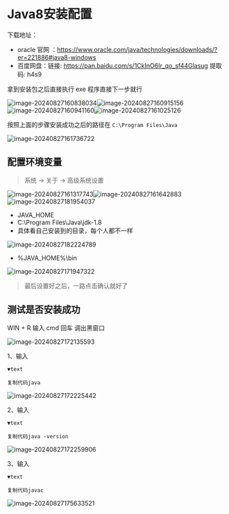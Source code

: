 # <a id="Java8">Java8安装配置</a>

下载地址：

- oracle 官网 ：https://www.oracle.com/java/technologies/downloads/?er=221886#java8-windows
- 百度网盘：链接: https://pan.baidu.com/s/1CkInO6Ir_qo_sf44Glasug 提取码: h4s9

拿到安装包之后直接执行 exe 程序直接下一步就行

![image-20240827160838034](assets/6hS7UmlQqEBbYiJW.webp)![image-20240827160915156](assets/Co1J1izZ0VzRIO6i.png)![image-20240827160941160](https://pic.code-nav.cn/post_picture/1608460212774109186/udOBpgYcMz93d1Jy.webp)![image-20240827161025126](https://pic.code-nav.cn/post_picture/1608460212774109186/znw1RHrmDjgS7rpg.png)

按照上面的步骤安装成功之后的路径在 `C:\Program Files\Java`

![image-20240827161736722](https://pic.code-nav.cn/post_picture/1608460212774109186/aep37URxyjpF9lJr.webp)

## 配置环境变量

> 系统 -> 关于 -> 高级系统设置

![image-20240827161317743](https://pic.code-nav.cn/post_picture/1608460212774109186/Bw5FDtGEuAFagS2s.webp)![image-20240827161642883](assets/YmGoX5PTzRjc6K6Y.png)![image-20240827181954037](assets/7p50ZOgeduusinyu.webp)

- JAVA_HOME
- C:\Program Files\Java\jdk-1.8
- 具体看自己安装到的目录，每个人都不一样

![image-20240827182224789](assets/xEojTyFPp2FgAHHv.webp)

- %JAVA_HOME%\bin

![image-20240827171947322](assets/aY5oX9Mih2XIHYXg.png)

> 最后设置好之后，一路点击确认就好了

## 测试是否安装成功

WIN + R 输入 cmd 回车 调出黑窗口

![image-20240827172135593](assets/hZ3w7JOYf5usnx2S.png)

1、输入

```ebnf
▼text

复制代码java
```

![image-20240827172225442](assets/jQtwCiADyZmT0Eve.webp)

2、输入

```applescript
▼text

复制代码java -version
```

![image-20240827172259906](assets/OxHW8zBvHXh4ACV0.png)

3、输入

```ebnf
▼text

复制代码javac
```

![image-20240827175633521](assets/cJJ33s8gtpTfuFki.webp)